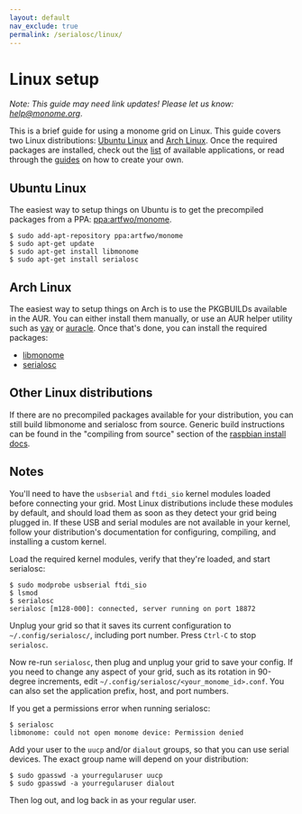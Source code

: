 ```yaml
---
layout: default
nav_exclude: true
permalink: /serialosc/linux/
---
```


# Linux setup

_Note: This guide may need link updates! Please let us know: [help@monome.org](mailto:help@monome.org)_.

This is a brief guide for using a monome grid on Linux. This guide covers two Linux distributions: [Ubuntu Linux](https://www.ubuntu.com) and [Arch Linux](https://www.archlinux.org). Once the required packages are installed, check out the [list](../grid/app) of available applications, or read through the [guides](/docs/grid-studies/) on how to create your own.

## Ubuntu Linux

The easiest way to setup things on Ubuntu is to get the precompiled packages from a PPA: [ppa:artfwo/monome](https://launchpad.net/~artfwo/+archive/monome).

	$ sudo add-apt-repository ppa:artfwo/monome
	$ sudo apt-get update
	$ sudo apt-get install libmonome
	$ sudo apt-get install serialosc

## Arch Linux

The easiest way to setup things on Arch is to use the PKGBUILDs available in the AUR. You can either install them manually, or use an AUR helper utility such as [yay](https://github.com/Jguer/yay) or [auracle](https://github.com/falconindy/auracle). Once that's done, you can install the required packages:

- [libmonome](https://aur.archlinux.org/packages/libmonome-git/)
- [serialosc](https://aur.archlinux.org/packages/serialosc-git/)

## Other Linux distributions

If there are no precompiled packages available for your distribution, you can still build libmonome and serialosc from source. Generic build instructions can be found in the "compiling from source" section of the [raspbian install docs](/docs/raspbian/).

## Notes

You'll need to have the `usbserial` and `ftdi_sio` kernel modules loaded before connecting your grid. Most Linux distributions include these modules by default, and should load them as soon as they detect your grid being plugged in. If these USB and serial modules are not available in your kernel, follow your distribution's documentation for configuring, compiling, and installing a custom kernel.

Load the required kernel modules, verify that they're loaded, and start serialosc:

	$ sudo modprobe usbserial ftdi_sio
	$ lsmod
	$ serialosc
	serialosc [m128-000]: connected, server running on port 18872

Unplug your grid so that it saves its current configuration to `~/.config/serialosc/`, including port number. Press `Ctrl-C` to stop `serialosc`.

Now re-run `serialosc`, then plug and unplug your grid to save your config. If you need to change any aspect of your grid, such as its rotation in 90-degree increments, edit `~/.config/serialosc/<your_monome_id>.conf`. You can also set the application prefix, host, and port numbers.

If you get a permissions error when running serialosc:

	$ serialosc
	libmonome: could not open monome device: Permission denied

Add your user to the `uucp` and/or `dialout` groups, so that you can use serial devices. The exact group name will depend on your distribution:

	$ sudo gpasswd -a yourregularuser uucp
	$ sudo gpasswd -a yourregularuser dialout

Then log out, and log back in as your regular user.

